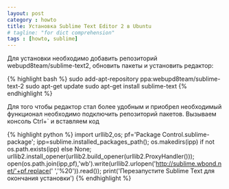 ```yaml
---
layout: post
category : howto
title: Установка Sublime Text Editor 2 в Ubuntu
# tagline: "for dict comprehension"
tags : [howto, sublime]
---
```


Для установки необходимо добавить репозиторий webupd8team/sublime-text2, обновить пакеты и установить редактор:

{% highlight bash %}
sudo add-apt-repository ppa:webupd8team/sublime-text-2
sudo apt-get update
sudo apt-get install sublime-text
{% endhighlight %}

Для того чтобы редактор стал более удобным и приобрел необходимый функционал необходимо подключить репозиторий пакетов. Вызываем консоль Ctrl+` и вставляем код

{% highlight python %}
import urllib2,os; pf='Package Control.sublime-package'; ipp=sublime.installed_packages_path(); os.makedirs(ipp) if not os.path.exists(ipp) else None; urllib2.install_opener(urllib2.build_opener(urllib2.ProxyHandler())); open(os.path.join(ipp,pf),'wb').write(urllib2.urlopen('http://sublime.wbond.net/'+pf.replace(' ','%20')).read()); print('Перезапустите Sublime Text для окончания установки')
{% endhighlight %}